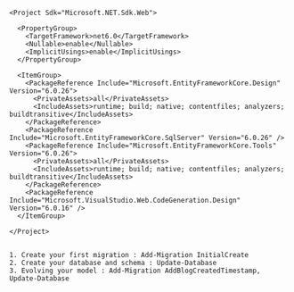 
``````````````````````````````````````````````````````````````````````````````````````````````````````````````````
<Project Sdk="Microsoft.NET.Sdk.Web">

  <PropertyGroup>
    <TargetFramework>net6.0</TargetFramework>
    <Nullable>enable</Nullable>
    <ImplicitUsings>enable</ImplicitUsings>
  </PropertyGroup>

  <ItemGroup>
    <PackageReference Include="Microsoft.EntityFrameworkCore.Design" Version="6.0.26">
      <PrivateAssets>all</PrivateAssets>
      <IncludeAssets>runtime; build; native; contentfiles; analyzers; buildtransitive</IncludeAssets>
    </PackageReference>
    <PackageReference Include="Microsoft.EntityFrameworkCore.SqlServer" Version="6.0.26" />
    <PackageReference Include="Microsoft.EntityFrameworkCore.Tools" Version="6.0.26">
      <PrivateAssets>all</PrivateAssets>
      <IncludeAssets>runtime; build; native; contentfiles; analyzers; buildtransitive</IncludeAssets>
    </PackageReference>
    <PackageReference Include="Microsoft.VisualStudio.Web.CodeGeneration.Design" Version="6.0.16" />
  </ItemGroup>

</Project>


````````````````````````````````````````````````````````````````````````````````````````````````````````````````````````````

``````````````````````````````````````````````````````````````````````````````````````
1. Create your first migration : Add-Migration InitialCreate
2. Create your database and schema : Update-Database
3. Evolving your model : Add-Migration AddBlogCreatedTimestamp, Update-Database
``````````````````````````````````````````````````````````````````````````````````````   

